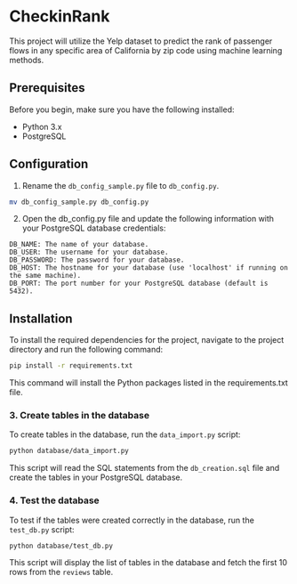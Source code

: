 # CheckinRank

This project will utilize the Yelp dataset to predict the rank of passenger flows in any specific area of California 
by zip code using machine learning methods.

## Prerequisites

Before you begin, make sure you have the following installed:

- Python 3.x
- PostgreSQL

## Configuration

1. Rename the `db_config_sample.py` file to `db_config.py`.

```bash
mv db_config_sample.py db_config.py
```

2. Open the db_config.py file and update the following information with your PostgreSQL database credentials:

```
DB_NAME: The name of your database.
DB_USER: The username for your database.
DB_PASSWORD: The password for your database.
DB_HOST: The hostname for your database (use 'localhost' if running on the same machine).
DB_PORT: The port number for your PostgreSQL database (default is 5432).
```

## Installation

To install the required dependencies for the project, navigate to the project directory and run the following command:

```bash
pip install -r requirements.txt
```

This command will install the Python packages listed in the requirements.txt file.

### 3. Create tables in the database

To create tables in the database, run the `data_import.py` script:

```bash
python database/data_import.py
```

This script will read the SQL statements from the `db_creation.sql` file and create the tables in your PostgreSQL database.

### 4. Test the database

To test if the tables were created correctly in the database, run the `test_db.py` script:

```bash
python database/test_db.py
```

This script will display the list of tables in the database and fetch the first 10 rows from the `reviews` table.
